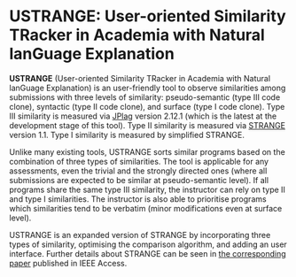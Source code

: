 # USTRANGE: User-oriented Similarity TRacker in Academia with Natural lanGuage Explanation

**USTRANGE** \(User-oriented Similarity TRacker in Academia with Natural lanGuage Explanation\) is an user-friendly tool to observe similarities among submissions with three levels of similarity: pseudo-semantic (type III code clone), syntactic (type II code clone), and surface (type I code clone). Type III similarity is measured via [JPlag](https://github.com/jplag/jplag) version 2.12.1 (which is the latest at the development stage of this tool). Type II similarity is measured via [STRANGE](https://github.com/oscarkarnalim/strange) version 1.1. Type I similarity is measured by simplified STRANGE. 

Unlike many existing tools, USTRANGE sorts similar programs based on the combination of three types of similarities. The tool is applicable for any assessments, even the trivial and the strongly directed ones (where all submissions are expected to be similar at pseudo-semantic level). If all programs share the same type III similarity, the instructor can rely on type II and type I similarities. The instructor is also able to prioritise programs which similarities tend to be verbatim (minor modifications even at surface level). 

USTRANGE is an expanded version of STRANGE by incorporating three types of similarity, optimising the comparison algorithm, and adding an user interface. Further details about STRANGE can be seen in [the corresponding paper](https://doi.org/10.1109/ACCESS.2021.3073703) published in IEEE Access. 
